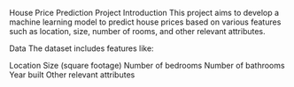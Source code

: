 House Price Prediction Project
Introduction
This project aims to develop a machine learning model to predict house prices based on various features such as location, size, number of rooms, and other relevant attributes.

Data
The dataset includes features like:

Location
Size (square footage)
Number of bedrooms
Number of bathrooms
Year built
Other relevant attributes
